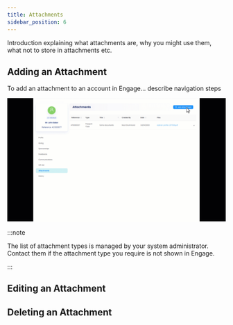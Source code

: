 ```yaml
---
title: Attachments
sidebar_position: 6
---
```


Introduction explaining what attachments are, why you might use them, what not to store in attachments etc.

## Adding an Attachment

To add an attachment to an account in Engage... describe navigation steps

![Adding an attachment](./add-attachment.gif)

:::note

The list of attachment types is managed by your system administrator. Contact them if the attachment type you require is not shown in Engage.

:::

## Editing an Attachment

## Deleting an Attachment